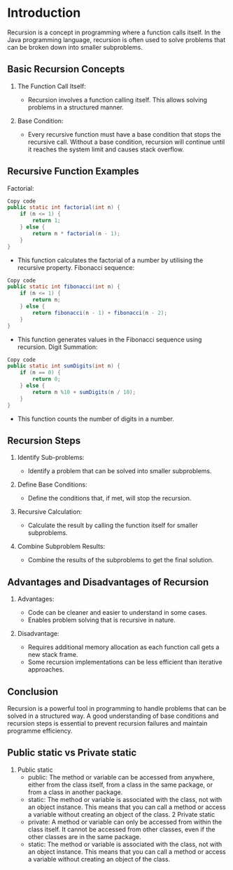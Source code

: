 # Introduction

Recursion is a concept in programming where a function calls itself. In the Java programming language, recursion is often used to solve problems that can be broken down into smaller subproblems.

## Basic Recursion Concepts

1. The Function Call Itself:

   - Recursion involves a function calling itself. This allows solving problems in a structured manner.

2. Base Condition:

   - Every recursive function must have a base condition that stops the recursive call. Without a base condition, recursion will continue until it reaches the system limit and causes stack overflow.

## Recursive Function Examples

Factorial:

```java
Copy code
public static int factorial(int n) {
    if (n <= 1) {
        return 1;
    } else {
        return n * factorial(n - 1);
    }
}

```

- This function calculates the factorial of a number by utilising the recursive property.
  Fibonacci sequence:

```java
Copy code
public static int fibonacci(int n) {
    if (n <= 1) {
        return n;
    } else {
        return fibonacci(n - 1) + fibonacci(n - 2);
    }
}

```

- This function generates values in the Fibonacci sequence using recursion.
Digit Summation:

```java
Copy code
public static int sumDigits(int n) {
    if (n == 0) {
        return 0;
    } else {
        return n %10 + sumDigits(n / 10);
    }
}

```

- This function counts the number of digits in a number.

## Recursion Steps

1. Identify Sub-problems:
   - Identify a problem that can be solved into smaller subproblems.
  
2. Define Base Conditions:
   - Define the conditions that, if met, will stop the recursion.

3. Recursive Calculation:
   - Calculate the result by calling the function itself for smaller subproblems.

4. Combine Subproblem Results:
   - Combine the results of the subproblems to get the final solution.

## Advantages and Disadvantages of Recursion

1. Advantages:

   - Code can be cleaner and easier to understand in some cases.
   - Enables problem solving that is recursive in nature.

2. Disadvantage:

   - Requires additional memory allocation as each function call gets a new stack frame.
   - Some recursion implementations can be less efficient than iterative approaches.

## Conclusion

Recursion is a powerful tool in programming to handle problems that can be solved in a structured way. A good understanding of base conditions and recursion steps is essential to prevent recursion failures and maintain programme efficiency.

## Public static vs Private static

1. Public static
   - public: The method or variable can be accessed from anywhere, either from the class itself, from a class in the same package, or from a class in another package.
   - static: The method or variable is associated with the class, not with an object instance. This means that you can call a method or access a variable without creating an object of the class.
2 Private static
   - private: A method or variable can only be accessed from within the class itself. It cannot be accessed from other classes, even if the other classes are in the same package.
   - static: The method or variable is associated with the class, not with an object instance. This means that you can call a method or access a variable without creating an object of the class.
